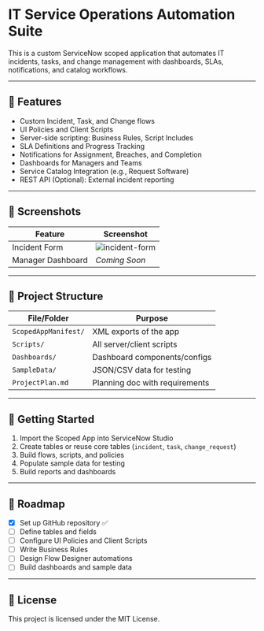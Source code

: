 # IT Service Operations Automation Suite

This is a custom ServiceNow scoped application that automates IT incidents, tasks, and change management with dashboards, SLAs, notifications, and catalog workflows.

---

## 🔧 Features

- Custom Incident, Task, and Change flows
- UI Policies and Client Scripts
- Server-side scripting: Business Rules, Script Includes
- SLA Definitions and Progress Tracking
- Notifications for Assignment, Breaches, and Completion
- Dashboards for Managers and Teams
- Service Catalog Integration (e.g., Request Software)
- REST API (Optional): External incident reporting

---

## 📸 Screenshots

| Feature | Screenshot |
|--------|------------|
| Incident Form | ![incident-form](Screenshots/incident-form.png) |
| Manager Dashboard | _Coming Soon_ |

---

## 📁 Project Structure

| File/Folder | Purpose |
|-------------|---------|
| `ScopedAppManifest/` | XML exports of the app |
| `Scripts/` | All server/client scripts |
| `Dashboards/` | Dashboard components/configs |
| `SampleData/` | JSON/CSV data for testing |
| `ProjectPlan.md` | Planning doc with requirements |

---

## 🚀 Getting Started

1. Import the Scoped App into ServiceNow Studio
2. Create tables or reuse core tables (`incident`, `task`, `change_request`)
3. Build flows, scripts, and policies
4. Populate sample data for testing
5. Build reports and dashboards

---

## 📅 Roadmap

- [x] Set up GitHub repository ✅
- [ ] Define tables and fields
- [ ] Configure UI Policies and Client Scripts
- [ ] Write Business Rules
- [ ] Design Flow Designer automations
- [ ] Build dashboards and sample data

---

## 📜 License

This project is licensed under the MIT License.
